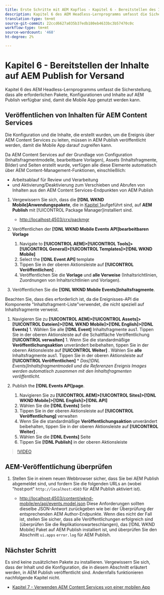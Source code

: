 ```yaml
---
title: Erste Schritte mit AEM Kopflos - Kapitel 6 - Bereitstellen des Inhalts auf AEM Publish als JSON
description: Kapitel 6 des AEM Headless-Lernprogramms umfasst die Sicherstellung, dass alle erforderlichen Pakete, Konfigurationen und Inhalte auf AEM Publish verfügbar sind, damit der Verbrauch über die mobile App möglich ist.
translation-type: tm+mt
source-git-commit: 22ccd6627a035b37edb180eb4633bc3b57470c0c
workflow-type: tm+mt
source-wordcount: '468'
ht-degree: 2%

---
```



# Kapitel 6 - Bereitstellen der Inhalte auf AEM Publish for Versand

Kapitel 6 des AEM Headless-Lernprogramms umfasst die Sicherstellung, dass alle erforderlichen Pakete, Konfigurationen und Inhalte auf AEM Publish verfügbar sind, damit die Mobile App genutzt werden kann.

## Veröffentlichen von Inhalten für AEM Content Services

Die Konfiguration und die Inhalte, die erstellt wurden, um die Ereignis über AEM Content Services zu leiten, müssen in AEM Publish veröffentlicht werden, damit die Mobile App darauf zugreifen kann.

Da AEM Content Services auf der Grundlage von Configuration (Inhaltsfragmentmodelle, bearbeitbare Vorlagen), Assets (Inhaltsfragmente, Bilder) und Seiten erstellt wurde, verfügen alle diese Elemente automatisch über AEM Content-Management-Funktionen, einschließlich:

* Arbeitsablauf für Review und Verarbeitung
* und Aktivierung/Deaktivierung zum Verschieben und Abrufen von Inhalten aus den AEM Content Services-Endpunkten von AEM Publish

1. Vergewissern Sie sich, dass die **[!DNL WKND Mobile]Anwendungspakete**, die in [Kapitel 1](./chapter-1.md#wknd-mobile-application-packages)aufgeführt sind, auf **AEM Publish** mit [!UICONTROL Package Manager]installiert sind.
   * [http://localhost:4503/crx/packmgr](http://localhost:4503/crx/packmgr)

1. Veröffentlichen der **[!DNL WKND Mobile Events API]bearbeitbaren Vorlage**
   1. Navigate to **[!UICONTROL AEM]>[!UICONTROL Tools]>[!UICONTROL General]>[!UICONTROL Templates]>[!DNL WKND Mobile]**
   1. Select the **[!DNL Event API]** template
   1. Tippen Sie in der oberen Aktionsleiste auf **[!UICONTROL Veröffentlichen]** .
   1. Veröffentlichen Sie die **Vorlage** und **alle Verweise** (Inhaltsrichtlinien, Zuordnungen von Inhaltsrichtlinien und Vorlagen).

1. Veröffentlichen Sie die **[!DNL WKND Mobile Events]Inhaltsfragmente**.

Beachten Sie, dass dies erforderlich ist, da die Ereignisses-API die Komponente &quot;Inhaltsfragment-Liste&quot;verwendet, die nicht speziell auf Inhaltsfragmente verweist.
1. Navigieren Sie zu **[!UICONTROL AEM]>[!UICONTROL Assets]>[!UICONTROL Dateien]>[!DNL WKND Mobile]>[!DNL English]>[!DNL Events]** 1. Wählen Sie alle **[!DNL Event]** Inhaltsfragmente aus1. Tippen Sie in der oberen Aktionsleiste auf die Schaltfläche Veröffentlichung **[!UICONTROL verwalten]** 1. Wenn Sie die standardmäßige **Veröffentlichungsaktion** unverändert beibehalten, tippen Sie in der oberen Aktionsleiste auf **[!UICONTROL Weiter]** . Wählen Sie **alle** Inhaltsfragmente aus1. Tippen Sie in der oberen Aktionsleiste auf **[!UICONTROL Veröffentlichen]** * *Das[!DNL Events]Inhaltsfragmentmodell und die Referenzen Ereignis Images werden automatisch zusammen mit den Inhaltsfragmenten veröffentlicht.*

1. Publish the **[!DNL Events API]page**.
   1. Navigieren Sie zu **[!UICONTROL AEM]>[!UICONTROL Sites]>[!DNL WKND Mobile]>[!DNL English]>[!DNL API]**
   1. Wählen Sie die **[!DNL Events]** Seite
   1. Tippen Sie in der oberen Aktionsleiste auf **[!UICONTROL Veröffentlichung]** verwalten
   1. Wenn Sie die standardmäßige **Veröffentlichungsaktion** unverändert beibehalten, tippen Sie in der oberen Aktionsleiste auf **[!UICONTROL Weiter]** .
   1. Wählen Sie die **[!DNL Events]** Seite
   1. Tippen Sie **[!DNL Publish]** in der oberen Aktionsleiste

>[!VIDEO](https://video.tv.adobe.com/v/28343/?quality=12&learn=on)

## AEM-Veröffentlichung überprüfen

1. Stellen Sie in einem neuen Webbrowser sicher, dass Sie bei AEM Publish abgemeldet sind, und fordern Sie die folgenden URLs an (wobei &quot;host:port&quot; `http://localhost:4503` für AEM Publish aktiviert ist).

   * [http://localhost:4503/content/wknd-mobile/en/api/events.model.json](http://localhost:4503/content/wknd-mobile/en/api/events.model.tidy.json)
   Diese Anforderungen sollten dieselbe JSON-Antwort zurückgeben wie bei der Überprüfung der entsprechenden AEM Author-Endpunkte. Wenn dies nicht der Fall ist, stellen Sie sicher, dass alle Veröffentlichungen erfolgreich sind (überprüfen Sie die Replikationswarteschlangen), das [!DNL WKND Mobile] Paket auf AEM Publish installiert ist, und überprüfen Sie den Abschnitt `ui.apps` `error.log` für AEM Publish.

## Nächster Schritt

Es sind keine zusätzlichen Pakete zu installieren. Vergewissern Sie sich, dass der Inhalt und die Konfiguration, die in diesem Abschnitt erläutert werden, in AEM Publish veröffentlicht sind. Andernfalls funktionieren nachfolgende Kapitel nicht.

* [Kapitel 7 - Verwenden AEM Content Services von einer mobilen App](./chapter-7.md)
